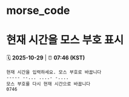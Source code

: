 # morse_code
# 현재 시간을 모스 부호 표시
<!-- MORSE_TIME_START -->
🗓️ **2025-10-29** | ⏰ **07:46 (KST)**

```
현재 시간을 입력하세요. 모스 부호로 바꿉니다
----- --... ....- -....
모스 부호를 다시 현재 시간으로 바꿉니다
0746
```
<!-- MORSE_TIME_END -->
